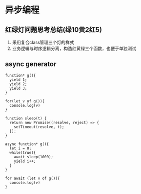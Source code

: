 # 异步编程
## 红绿灯问题思考总结(绿10黄2红5)
1. 采用复合class管理三个灯的样式
2. 业务逻辑与时序逻辑分离，构造红黄绿三个函数，也便于单独测试

## async generator
```
function* g(){
  yield 1;
  yield 2;
  yield 3;
}

for(let v of g()){
  console.log(v)
}
```

```
function sleep(t) {
  return new Promise((resolve, reject) => {
    setTimeout(resolve, t);
  });
}

async function* g(){
  let i = 0;
  while(true){
    await sleep(1000);
    yield i++;
  }
}

for await (let v of g()){
  console.log(v)
}
```